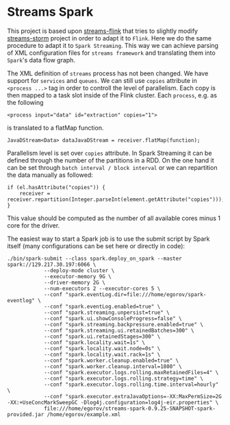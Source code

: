 # Streams Spark #

This project is based upon [streams-flink](https://bitbucket.org/AEgorov/streams-flink) that tries to slightly modify [streams-storm](https://bitbucket.org/cbockermann/streams-storm) project in order to adapt it to ``Flink``.
Here we do the same procedure to adapt it to ``Spark Streaming``.
This way we can achieve parsing of XML configuration files for ``streams framework`` and translating them into ``Spark``'s data flow graph.


The XML definition of ``streams`` process has not been changed.
We have support for ``services`` and ``queues``. 
We can still use ``copies`` attribute in ``<process ...>`` tag in order to controll the level of parallelism.
Each copy is then mapped to a task slot inside of the Flink cluster.
Each ``process``, e.g. as the following
```
<process input="data" id="extraction" copies="1">
```

is translated to a flatMap function.

```
JavaDStream<Data> dataJavaDStream = receiver.flatMap(function);
```
Parallelism level is set over ``copies`` attribute.
In Spark Streaming it can be defined through the number of the partitions in a RDD.
On the one hand it can be set through ``batch interval / block interval`` or we can repartition the data manually as followed:

```
if (el.hasAttribute("copies")) {
	receiver = receiver.repartition(Integer.parseInt(element.getAttribute("copies")));
}
```

This value should be computed as the number of all available cores minus 1 core for the driver.

The easiest way to start a Spark job is to use the submit script by Spark itself (many configurations can be set here or directly in code):

```
./bin/spark-submit --class spark.deploy_on_spark --master spark://129.217.30.197:6066 \
            --deploy-mode cluster \
            --executor-memory 9G \
            --driver-memory 2G \
            --num-executors 2 --executor-cores 5 \
            --conf "spark.eventLog.dir=file:///home/egorov/spark-eventlog" \
            --conf "spark.eventLog.enabled=true" \
            --conf "spark.streaming.unpersist=true" \
            --conf "spark.ui.showConsoleProgress=false" \
            --conf "spark.streaming.backpressure.enabled=true" \
            --conf "spark.streaming.ui.retainedBatches=300" \
            --conf "spark.ui.retainedStages=300" \
            --conf "spark.locality.wait=1s" \
            --conf "spark.locality.wait.node=0s" \
            --conf "spark.locality.wait.rack=1s" \
            --conf "spark.worker.cleanup.enabled=true" \
            --conf "spark.worker.cleanup.interval=1800" \
            --conf "spark.executor.logs.rolling.maxRetainedFiles=4" \
            --conf "spark.executor.logs.rolling.strategy=time" \
            --conf "spark.executor.logs.rolling.time.interval=hourly" \
            --conf "spark.executor.extraJavaOptions=-XX:MaxPermSize=2G -XX:+UseConcMarkSweepGC -Dlog4j.configuration=log4j-eir.properties" \
            file:///home/egorov/streams-spark-0.9.25-SNAPSHOT-spark-provided.jar /home/egorov/example.xml
```

